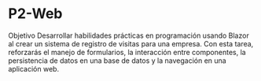 # P2-Web
Objetivo Desarrollar habilidades prácticas en programación usando Blazor al crear un sistema de registro de visitas para una empresa. Con esta tarea, reforzarás el manejo de formularios, la interacción entre componentes, la persistencia de datos en una base de datos y la navegación en una aplicación web.
